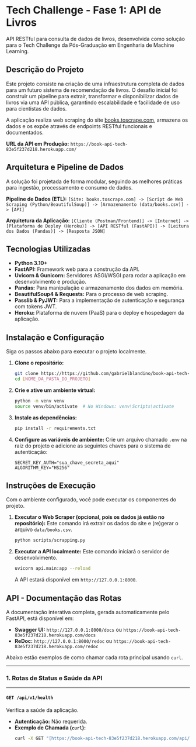# Tech Challenge - Fase 1: API de Livros

API RESTful para consulta de dados de livros, desenvolvida como solução para o Tech Challenge da Pós-Graduação em Engenharia de Machine Learning.

## Descrição do Projeto

Este projeto consiste na criação de uma infraestrutura completa de dados para um futuro sistema de recomendação de livros. O desafio inicial foi construir um pipeline para extrair, transformar e disponibilizar dados de livros via uma API pública, garantindo escalabilidade e facilidade de uso para cientistas de dados.

A aplicação realiza web scraping do site [books.toscrape.com](http://books.toscrape.com/), armazena os dados e os expõe através de endpoints RESTful funcionais e documentados.

**URL da API em Produção:** `https://book-api-tech-83e5f237d218.herokuapp.com/`

## Arquitetura e Pipeline de Dados

A solução foi projetada de forma modular, seguindo as melhores práticas para ingestão, processamento e consumo de dados.

**Pipeline de Dados (ETL):**
`[Site: books.toscrape.com] -> [Script de Web Scraping (Python/BeautifulSoup)] -> [Armazenamento (data/books.csv)] -> [API]`

**Arquitetura da Aplicação:**
`[Cliente (Postman/Frontend)] -> [Internet] -> [Plataforma de Deploy (Heroku)] -> [API RESTful (FastAPI)] -> [Leitura dos Dados (Pandas)] -> [Resposta JSON]`

## Tecnologias Utilizadas

- **Python 3.10+**
- **FastAPI:** Framework web para a construção da API.
- **Uvicorn & Gunicorn:** Servidores ASGI/WSGI para rodar a aplicação em desenvolvimento e produção.
- **Pandas:** Para manipulação e armazenamento dos dados em memória.
- **BeautifulSoup4 & Requests:** Para o processo de web scraping.
- **Passlib & PyJWT:** Para a implementação de autenticação e segurança com tokens JWT.
- **Heroku:** Plataforma de nuvem (PaaS) para o deploy e hospedagem da aplicação.

## Instalação e Configuração

Siga os passos abaixo para executar o projeto localmente.

1.  **Clone o repositório:**
    ```bash
    git clone https://https://github.com/gabrielblandino/book-api-tech-challenge.git
    cd [NOME_DA_PASTA_DO_PROJETO]
    ```

2.  **Crie e ative um ambiente virtual:**
    ```bash
    python -m venv venv
    source venv/bin/activate  # No Windows: venv\Scripts\activate
    ```

3.  **Instale as dependências:**
    ```bash
    pip install -r requirements.txt
    ```

4.  **Configure as variáveis de ambiente:**
    Crie um arquivo chamado `.env` na raiz do projeto e adicione as seguintes chaves para o sistema de autenticação:
    ```
    SECRET_KEY_AUTH="sua_chave_secreta_aqui"
    ALGORITHM_KEY="HS256"
    ```

## Instruções de Execução

Com o ambiente configurado, você pode executar os componentes do projeto.

1.  **Executar o Web Scraper (opcional, pois os dados já estão no repositório):**
    Este comando irá extrair os dados do site e (re)gerar o arquivo `data/books.csv`.
    ```bash
    python scripts/scrapping.py
    ```

2.  **Executar a API localmente:**
    Este comando iniciará o servidor de desenvolvimento.
    ```bash
    uvicorn api.main:app --reload
    ```
    A API estará disponível em `http://127.0.0.1:8000`.

##  API - Documentação das Rotas

A documentação interativa completa, gerada automaticamente pelo FastAPI, está disponível em:
- **Swagger UI:** `http://127.0.0.1:8000/docs` ou `https://book-api-tech-83e5f237d218.herokuapp.com/docs`
- **ReDoc:** `http://127.0.0.1:8000/redoc` ou `https://book-api-tech-83e5f237d218.herokuapp.com/redoc`

Abaixo estão exemplos de como chamar cada rota principal usando `curl`.

---
### **1. Rotas de Status e Saúde da API**
---
#### `GET /api/v1/health`
Verifica a saúde da aplicação.
- **Autenticação:** Não requerida.
- **Exemplo de Chamada (`curl`):**
  ```bash
  curl -X GET "[https://book-api-tech-83e5f237d218.herokuapp.com/api/v1/health](https://book-api-tech-83e5f237d218.herokuapp.com/api/v1/health)"